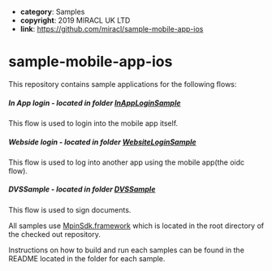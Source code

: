 * **category**: Samples
* **copyright**: 2019 MIRACL UK LTD
* **link**: https://github.com/miracl/sample-mobile-app-ios

# sample-mobile-app-ios

This repository contains sample applications for the following flows:
##### In App login - located in folder [InAppLoginSample](InAppLoginSample/README.md)
This flow is used to login into the mobile app itself.

##### Webside login - located in folder [WebsiteLoginSample](WebsiteLoginSample/README.md)
This flow is used to log into another app using the mobile app(the oidc flow).

##### DVSSample - located in folder [DVSSample](DVSSample/README.md)
This flow is used to sign documents.

All samples use [MpinSdk.framework](https://github.com/miracl/mfa-client-sdk-ios) which is located in the root directory of the checked out repository.

Instructions on how to build and run each samples can be found in the README located in the folder for each sample.
